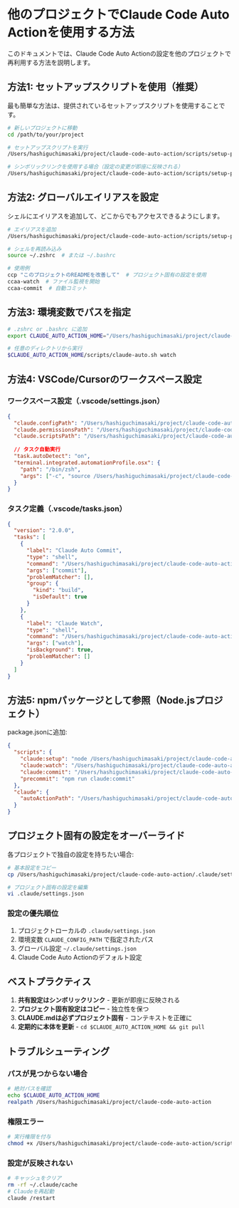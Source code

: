 # 他のプロジェクトでClaude Code Auto Actionを使用する方法

このドキュメントでは、Claude Code Auto Actionの設定を他のプロジェクトで再利用する方法を説明します。

## 方法1: セットアップスクリプトを使用（推奨）

最も簡単な方法は、提供されているセットアップスクリプトを使用することです。

```bash
# 新しいプロジェクトに移動
cd /path/to/your/project

# セットアップスクリプトを実行
/Users/hashiguchimasaki/project/claude-code-auto-action/scripts/setup-project.sh

# シンボリックリンクを使用する場合（設定の変更が即座に反映される）
/Users/hashiguchimasaki/project/claude-code-auto-action/scripts/setup-project.sh --link
```

## 方法2: グローバルエイリアスを設定

シェルにエイリアスを追加して、どこからでもアクセスできるようにします。

```bash
# エイリアスを追加
/Users/hashiguchimasaki/project/claude-code-auto-action/scripts/setup-project.sh --aliases

# シェルを再読み込み
source ~/.zshrc  # または ~/.bashrc

# 使用例
ccp "このプロジェクトのREADMEを改善して"  # プロジェクト固有の設定を使用
ccaa-watch  # ファイル監視を開始
ccaa-commit  # 自動コミット
```

## 方法3: 環境変数でパスを指定

```bash
# .zshrc or .bashrc に追加
export CLAUDE_AUTO_ACTION_HOME="/Users/hashiguchimasaki/project/claude-code-auto-action"

# 任意のディレクトリから実行
$CLAUDE_AUTO_ACTION_HOME/scripts/claude-auto.sh watch
```

## 方法4: VSCode/Cursorのワークスペース設定

### ワークスペース設定（.vscode/settings.json）

```json
{
  "claude.configPath": "/Users/hashiguchimasaki/project/claude-code-auto-action/.claude/settings.json",
  "claude.permissionsPath": "/Users/hashiguchimasaki/project/claude-code-auto-action/.claude/permissions.json",
  "claude.scriptsPath": "/Users/hashiguchimasaki/project/claude-code-auto-action/scripts",
  
  // タスク自動実行
  "task.autoDetect": "on",
  "terminal.integrated.automationProfile.osx": {
    "path": "/bin/zsh",
    "args": ["-c", "source /Users/hashiguchimasaki/project/claude-code-auto-action/scripts/setup-project.sh --link"]
  }
}
```

### タスク定義（.vscode/tasks.json）

```json
{
  "version": "2.0.0",
  "tasks": [
    {
      "label": "Claude Auto Commit",
      "type": "shell",
      "command": "/Users/hashiguchimasaki/project/claude-code-auto-action/scripts/claude-auto.sh",
      "args": ["commit"],
      "problemMatcher": [],
      "group": {
        "kind": "build",
        "isDefault": true
      }
    },
    {
      "label": "Claude Watch",
      "type": "shell",
      "command": "/Users/hashiguchimasaki/project/claude-code-auto-action/scripts/claude-auto.sh",
      "args": ["watch"],
      "isBackground": true,
      "problemMatcher": []
    }
  ]
}
```

## 方法5: npmパッケージとして参照（Node.jsプロジェクト）

package.jsonに追加:

```json
{
  "scripts": {
    "claude:setup": "node /Users/hashiguchimasaki/project/claude-code-auto-action/scripts/setup.js",
    "claude:watch": "/Users/hashiguchimasaki/project/claude-code-auto-action/scripts/claude-auto.sh watch",
    "claude:commit": "/Users/hashiguchimasaki/project/claude-code-auto-action/scripts/claude-auto.sh commit",
    "precommit": "npm run claude:commit"
  },
  "claude": {
    "autoActionPath": "/Users/hashiguchimasaki/project/claude-code-auto-action"
  }
}
```

## プロジェクト固有の設定をオーバーライド

各プロジェクトで独自の設定を持ちたい場合:

```bash
# 基本設定をコピー
cp /Users/hashiguchimasaki/project/claude-code-auto-action/.claude/settings.json .claude/

# プロジェクト固有の設定を編集
vi .claude/settings.json
```

### 設定の優先順位

1. プロジェクトローカルの `.claude/settings.json`
2. 環境変数 `CLAUDE_CONFIG_PATH` で指定されたパス
3. グローバル設定 `~/.claude/settings.json`
4. Claude Code Auto Actionのデフォルト設定

## ベストプラクティス

1. **共有設定はシンボリックリンク** - 更新が即座に反映される
2. **プロジェクト固有設定はコピー** - 独立性を保つ
3. **CLAUDE.mdは必ずプロジェクト固有** - コンテキストを正確に
4. **定期的に本体を更新** - `cd $CLAUDE_AUTO_ACTION_HOME && git pull`

## トラブルシューティング

### パスが見つからない場合
```bash
# 絶対パスを確認
echo $CLAUDE_AUTO_ACTION_HOME
realpath /Users/hashiguchimasaki/project/claude-code-auto-action
```

### 権限エラー
```bash
# 実行権限を付与
chmod +x /Users/hashiguchimasaki/project/claude-code-auto-action/scripts/*.sh
```

### 設定が反映されない
```bash
# キャッシュをクリア
rm -rf ~/.claude/cache
# Claudeを再起動
claude /restart
```